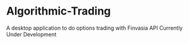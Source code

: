 # Algorithmic-Trading
A desktop application to do options trading with Finvasia API
Currently Under Development
